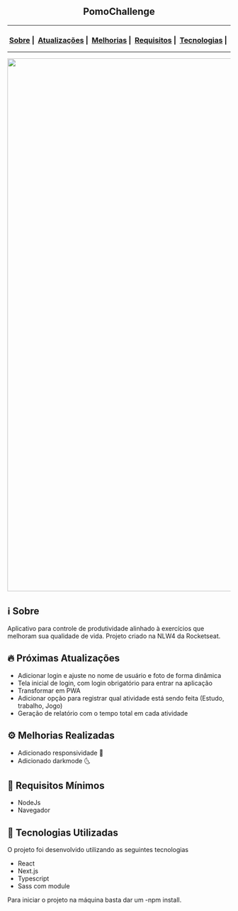 <h2 align="center">PomoChallenge</h2>

___


<h3 align="center">
  <a href="#information_source-sobre">Sobre</a>&nbsp;|&nbsp;
  <a href="#fire-próximas-atualizações">Atualizações</a>&nbsp;|&nbsp;
  <a href="#gear-melhorias-realizadas">Melhorias</a>&nbsp;|&nbsp;
  <a href="#seedling-requisitos-mínimos">Requisitos</a>&nbsp;|&nbsp;
  <a href="#rocket-tecnologias-utilizadas">Tecnologias</a>&nbsp;|&nbsp;
</h3>

___

<img src="https://i.ibb.co/4MXPYTL/pomochallenge.gif" width="1200">

## :information_source: Sobre

Aplicativo para controle de produtividade alinhado à exercícios que melhoram sua qualidade de vida.
Projeto criado na NLW4 da Rocketseat.

## :fire: Próximas Atualizações

- Adicionar login e ajuste no nome de usuário e foto de forma dinâmica
- Tela inicial de login, com login obrigatório para entrar na aplicação
- Transformar em PWA
- Adicionar opção para registrar qual atividade está sendo feita (Estudo, trabalho, Jogo)
- Geração de relatório com o tempo total em cada atividade

## :gear: Melhorias Realizadas

- Adicionado responsividade :iphone:
- Adicionado darkmode 🌜

## :seedling: Requisitos Mínimos

- NodeJs
- Navegador

## :rocket: Tecnologias Utilizadas 

O projeto foi desenvolvido utilizando as seguintes tecnologias

- React
- Next.js
- Typescript
- Sass com module

Para iniciar o projeto na máquina basta dar um -npm install.
